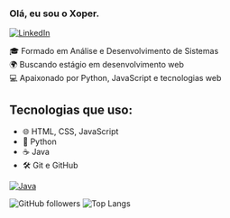 ### Olá, eu sou o Xoper. 
[![LinkedIn](https://img.shields.io/badge/LinkedIn-0077B5?style=for-the-badge&logo=linkedin&logoColor=white)](https://www.linkedin.com/in/pedro-barros-399b41270/)

🎓 Formado em Análise e Desenvolvimento de Sistemas  
🌍 Buscando estágio em desenvolvimento web  
💻 Apaixonado por Python, JavaScript e tecnologias web 

## Tecnologias que uso:
- 🌐 HTML, CSS, JavaScript
- 🐍 Python
- ☕ Java
- 🛠️ Git e GitHub

[![Java](https://img.shields.io/badge/Java-ED8B00?style=for-the-badge&logo=java&logoColor=white)](https://www.oracle.com/java/)


![GitHub followers](https://img.shields.io/github/followers/SeuUsuario?style=social)
![Top Langs](https://github-readme-stats.vercel.app/api/top-langs/?username=SeuUsuario&layout=compact)

